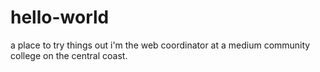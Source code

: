# hello-world
a place to try things out
i'm the web coordinator at a medium community college on the central coast. 
